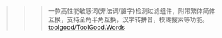 >>> 一款高性能敏感词(非法词/脏字)检测过滤组件，附带繁体简体互换，支持全角半角互换，汉字转拼音，模糊搜索等功能。[toolgood/ToolGood.Words](https://github.com/toolgood/ToolGood.Words.git)



